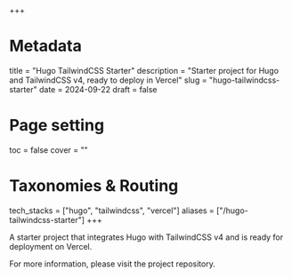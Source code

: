 +++
# Metadata
title = "Hugo TailwindCSS Starter"
description = "Starter project for Hugo and TailwindCSS v4, ready to deploy in Vercel" 
slug = "hugo-tailwindcss-starter"
date = 2024-09-22
draft = false

# Page setting
toc = false
cover = ""

# Taxonomies & Routing
tech_stacks = ["hugo", "tailwindcss", "vercel"]
aliases = ["/hugo-tailwindcss-starter"]
+++

A starter project that integrates Hugo with TailwindCSS v4 and is ready for deployment on Vercel.

For more information, please visit the project repository.
